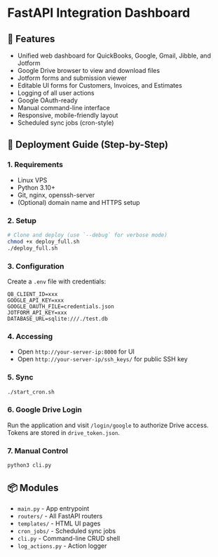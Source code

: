 # FastAPI Integration Dashboard

## 🔧 Features
- Unified web dashboard for QuickBooks, Google, Gmail, Jibble, and Jotform
- Google Drive browser to view and download files
- Jotform forms and submission viewer
- Editable UI forms for Customers, Invoices, and Estimates
- Logging of all user actions
- Google OAuth-ready
- Manual command-line interface
- Responsive, mobile-friendly layout
- Scheduled sync jobs (cron-style)

## 🚀 Deployment Guide (Step-by-Step)

### 1. Requirements
- Linux VPS
- Python 3.10+
- Git, nginx, openssh-server
- (Optional) domain name and HTTPS setup

### 2. Setup
```bash
# Clone and deploy (use `--debug` for verbose mode)
chmod +x deploy_full.sh
./deploy_full.sh
```

### 3. Configuration
Create a `.env` file with credentials:
```env
QB_CLIENT_ID=xxx
GOOGLE_API_KEY=xxx
GOOGLE_OAUTH_FILE=credentials.json
JOTFORM_API_KEY=xxx
DATABASE_URL=sqlite:///./test.db
```

### 4. Accessing
- Open `http://your-server-ip:8000` for UI
- Open `http://your-server-ip/ssh_keys/` for public SSH key

### 5. Sync
```bash
./start_cron.sh
```

### 6. Google Drive Login
Run the application and visit `/login/google` to authorize Drive access. Tokens
are stored in `drive_token.json`.

### 7. Manual Control
```bash
python3 cli.py
```

## 📦 Modules
- `main.py` - App entrypoint
- `routers/` - All FastAPI routers
- `templates/` - HTML UI pages
- `cron_jobs/` - Scheduled sync jobs
- `cli.py` - Command-line CRUD shell
- `log_actions.py` - Action logger
